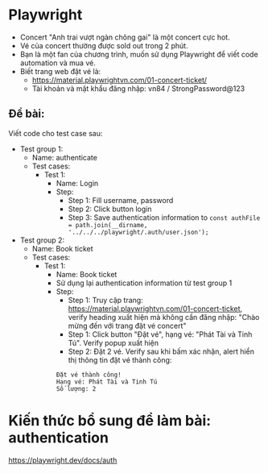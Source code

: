 # Playwright
- Concert "Anh trai vượt ngàn chông gai" là một concert cực hot.
- Vé của concert thường được sold out trong 2 phút.
- Bạn là một fan của chương trình, muốn sử dụng Playwright để viết code automation và mua vé.
- Biết trang web đặt vé là:
  - https://material.playwrightvn.com/01-concert-ticket/
  - Tài khoản và mật khẩu đăng nhập: vn84 / StrongPassword@123

## Đề bài:
Viết code cho test case sau:
- Test group 1:
  - Name: authenticate
  - Test cases:
    - Test 1:
      - Name: Login
      - Step:
        - Step 1: Fill username, password
        - Step 2: Click button login
        - Step 3: Save authentication information to `const authFile = path.join(__dirname, '../../../playwright/.auth/user.json');`
- Test group 2:
  - Name: Book ticket
  - Test cases:
    - Test 1:
      - Name: Book ticket
      - Sử dụng lại authentication information từ test group 1
      - Step:
        - Step 1: Truy cập trang: https://material.playwrightvn.com/01-concert-ticket, verify heading xuất hiện mà không cần đăng nhập: "Chào mừng đến với trang đặt vé concert"
        - Step 1: Click button "Đặt vé", hạng vé: "Phát Tài và Tinh Tú". Verify popup xuất hiện
        - Step 2: Đặt 2 vé. Verify sau khi bấm xác nhận, alert hiển thị thông tin đặt vé thành công: 
        ```
        Đặt vé thành công!
        Hạng vé: Phát Tài và Tinh Tú
        Số lượng: 2
        ```
# Kiến thức bổ sung để làm bài: authentication
https://playwright.dev/docs/auth
